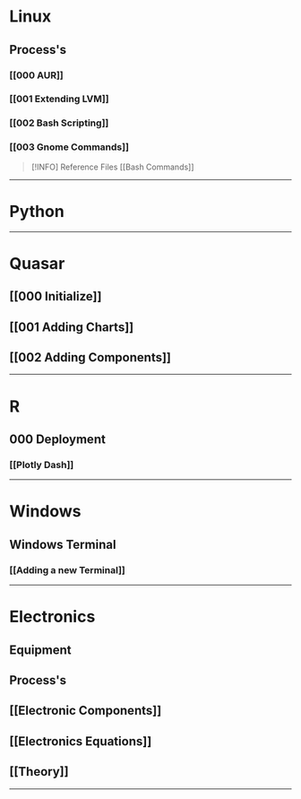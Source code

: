 # Linux
## Process's
### [[000 AUR]]
### [[001 Extending LVM]]
### [[002 Bash Scripting]]
### [[003 Gnome Commands]]




>[!INFO] Reference Files
[[Bash Commands]]

----------------------------------

# Python

---
# Quasar
## [[000 Initialize]]
## [[001 Adding Charts]]
## [[002 Adding Components]]


---
# R
## 000 Deployment
### [[Plotly Dash]]

---

# Windows
## Windows Terminal
###  [[Adding a new Terminal]]




---

# Electronics
##  Equipment
##  Process's
##  [[Electronic Components]]
##  [[Electronics Equations]]

##  [[Theory]]

---
